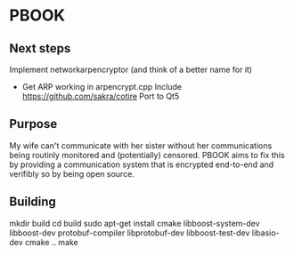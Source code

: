 PBOOK
=====

Next steps
----------
Implement networkarpencryptor (and think of a better name for it)
 - Get ARP working in arpencrypt.cpp
Include https://github.com/sakra/cotire
Port to Qt5

Purpose
-------

My wife can't communicate with her sister without her communications being routinly monitored and (potentially) censored. PBOOK aims to fix this by providing a communication system that is encrypted end-to-end and verifibly so by being open source.


Building
--------
mkdir build
cd build
sudo apt-get install cmake libboost-system-dev libboost-dev protobuf-compiler libprotobuf-dev libboost-test-dev libasio-dev
cmake ..
make

